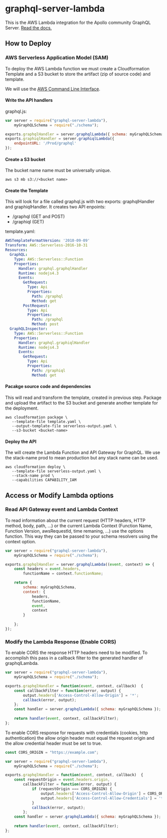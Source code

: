 # graphql-server-lambda

This is the AWS Lambda integration for the Apollo community GraphQL Server. [Read the docs.](http://dev.apollodata.com/tools/apollo-server/index.html)

## How to Deploy
### AWS Serverless Application Model (SAM)

To deploy the AWS Lambda function we must create a Cloudformation Template and a S3 bucket to store the artifact (zip of source code) and template.

We will use the [AWS Command Line Interface](https://aws.amazon.com/cli/).

#### Write the API handlers
graphql.js:
```javascript
var server = require("graphql-server-lambda"),
    myGraphQLSchema = require("./schema");

exports.graphqlHandler = server.graphqlLambda({ schema: myGraphQLSchema });
exports.graphiqlHandler = server.graphiqlLambda({
    endpointURL: '/Prod/graphql'
});

```

#### Create a S3 bucket 

The bucket name name must be universally unique.
```
aws s3 mb s3://<bucket name>
```
#### Create the Template
This will look for a file called graphql.js with two exports: graphqlHandler and graphiqlHandler. It creates two API enpoints:
- /graphql (GET and POST)
- /graphiql (GET)

template.yaml:
```yaml
AWSTemplateFormatVersion: '2010-09-09'
Transform: AWS::Serverless-2016-10-31
Resources:
  GraphQL:
    Type: AWS::Serverless::Function
    Properties:
      Handler: graphql.graphqlHandler
      Runtime: nodejs4.3
      Events:
        GetRequest:
          Type: Api
          Properties:
            Path: /graphql
            Method: get
        PostRequest:
          Type: Api
          Properties:
            Path: /graphql
            Method: post
  GraphQLInspector:
    Type: AWS::Serverless::Function
    Properties:
      Handler: graphql.graphiqlHandler
      Runtime: nodejs4.3
      Events:
        GetRequest:
          Type: Api
          Properties:
            Path: /graphiql
            Method: get

```
#### Pacakge source code and dependencies
This will read and transform the template, created in previous step. Package and upload the artifact to the S3 bucket and generate another template for the deployment.
```
aws cloudformation package \
   --template-file template.yaml \
   --output-template-file serverless-output.yaml \
   --s3-bucket <bucket-name>
```
#### Deploy the API
The will create the Lambda Function and API Gateway for GraphQL. We use the stack-name prod to mean production but any stack name can be used.
```
aws cloudformation deploy \
   --template-file serverless-output.yaml \
   --stack-name prod \
   --capabilities CAPABILITY_IAM
```

## Access or Modify Lambda options
### Read API Gateway event and Lambda Context
To read information about the current request (HTTP headers, HTTP method, body, path, ...) or the current Lambda Context (Function Name, Function Version, awsRequestId, time remaning, ...) use the options function. This way they can be passed to your schema resolvers using the context option.
```js
var server = require("graphql-server-lambda"),
    myGraphQLSchema = require("./schema");

exports.graphqlHandler = server.graphqlLambda((event, context) => {
    const headers = event.headers,
        functionName = context.functionName;

    return {
        schema: myGraphQLSchema,
        context: {
            headers,
            functionName,
            event,
            context
        }
        
    };
});
```
### Modify the Lambda Response (Enable CORS)
To enable CORS the response HTTP headers need to be modified. To accomplish this pass in a callback filter to the generated handler of graphqlLambda.
```js
var server = require("graphql-server-lambda"),
    myGraphQLSchema = require("./schema");

exports.graphqlHandler = function(event, context, callback)  {
    const callbackFilter = function(error, output) {
        output.headers['Access-Control-Allow-Origin'] = '*';
        callback(error, output);
    };
    const handler = server.graphqlLambda({ schema: myGraphQLSchema });
    
    return handler(event, context, callbackFilter);
};
```
To enable CORS response for requests with credentials (cookies, http authentication) the allow origin header must equal the request origin and the allow credential header must be set to true.
```js
const CORS_ORIGIN = "https://example.com";

var server = require("graphql-server-lambda"),
    myGraphQLSchema = require("./schema");

exports.graphqlHandler = function(event, context, callback)  {
    const requestOrigin = event.headers.origin,
        callbackFilter = function(error, output) {
            if (requestOrigin === CORS_ORIGIN) {
                output.headers['Access-Control-Allow-Origin'] = CORS_ORIGIN;
                output.headers['Access-Control-Allow-Credentials'] = 'true';
            }
            callback(error, output);
        };
    const handler = server.graphqlLambda({ schema: myGraphQLSchema });
    
    return handler(event, context, callbackFilter);
};
```
